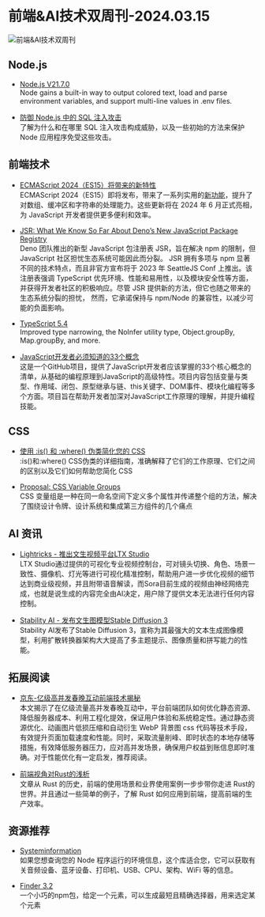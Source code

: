 # 前端&AI技术双周刊-2024.03.15

![前端&AI技术双周刊](https://gips3.baidu.com/it/u=4287497496,1596818752&fm=3028&app=3028&f=JPEG&fmt=auto&q=100&size=f900_383)

## Node.js
- [Node.js V21.7.0](https://nodejs.org/en/blog/release/v21.7.0)
<br>Node gains a built-in way to output colored text, load and parse environment variables, and support multi-line values in .env files.

- [防御 Node.js 中的 SQL 注入攻击](https://snyk.io/blog/preventing-sql-injection-attacks-node-js)
<br>了解为什么和在哪里 SQL 注入攻击构成威胁，以及一些初始的方法来保护 Node 应用程序免受这些攻击。

## 前端技术
- [ECMAScript 2024（ES15）将带来的新特性](https://www.51cto.com/article/781433.html)
<br>ECMAScript 2024（ES15）即将发布，带来了一系列实用的[新功能](https://github.com/tc39/ecma262/pull/3282)，提升了对数组、缓冲区和字符串的处理能力。这些更新将在 2024 年 6 月正式亮相，为 JavaScript 开发者提供更多便利和效率。

- [JSR: What We Know So Far About Deno’s New JavaScript Package Registry](https://socket.dev/blog/jsr-new-javascript-package-registry)
<br>Deno 团队推出的新型 JavaScript 包注册表 JSR，旨在解决 npm 的限制，但 JavaScript 社区担忧生态系统可能因此而分裂。 JSR 拥有多项与 npm 显著不同的技术特点，而且非官方宣布将于 2023 年 SeattleJS Conf 上推出。该注册表强调 TypeScript 优先环境、性能和易用性，以及模块安全性等方面，并获得开发者社区的积极响应。尽管 JSR 提供新的方法，但它也随之带来的生态系统分裂的担忧， 然而，它承诺保持与 npm/Node 的兼容性，以减少可能的负面影响。

- [TypeScript 5.4](https://devblogs.microsoft.com/typescript/announcing-typescript-5-4/)
<br>Improved type narrowing, the NoInfer utility type, Object.groupBy, Map.groupBy, and more.

- [JavaScript开发者必须知道的33个概念](https://github.com/leonardomso/33-js-concepts#-table-of-contents)
<br>这是一个GitHub项目，提供了JavaScript开发者应该掌握的33个核心概念的清单，从基础的编程原理到JavaScript的高级特性。项目内容包括变量与类型、作用域、闭包、原型继承与链、this关键字、DOM事件、模块化编程等多个方面。项目旨在帮助开发者加深对JavaScript工作原理的理解，并提升编程技能。

## CSS
- [使用 :is() 和 :where() 伪类简化您的 CSS](https://www.youtube.com/watch?v=NnaBX6SypR8)
<br>:is()和:where() CSS伪类的详细指南，准确解释了它们的工作原理、它们之间的区别以及它们如何帮助您简化 CSS

- [Proposal: CSS Variable Groups](https://lea.verou.me/docs/var-groups/?utm_source=CSS-Weekly&utm_campaign=Issue-581&utm_medium=web)
<br>CSS 变量组是一种在同一命名空间下定义多个属性并传递整个组的方法，解决了围绕设计令牌、设计系统和集成第三方组件的几个痛点

## AI 资讯
- [Lightricks - 推出文生视频平台LTX Studio](https://mp.weixin.qq.com/s/x3mul2goPGPA0YhXLPkNvA)
<br>LTX Studio通过提供的可视化专业视频控制台，可对镜头切换、角色、场景一致性、摄像机、灯光等进行可视化精准控制，帮助用户进一步优化视频的细节达到商业级视频，并且附带语音解读，而Sora目前生成的视频由神经网络完成，也就是说生成的内容完全由AI决定，用户除了提供文本无法进行任何内容控制。

- [Stability AI - 发布文生图模型Stable Diffusion 3](https://stability.ai/news/stable-diffusion-3)
<br>Stability AI发布了Stable Diffusion 3，宣称为其最强大的文本生成图像模型，利用扩散转换器架构大大提高了多主题提示、图像质量和拼写能力的性能。

## 拓展阅读
- [京东-亿级高并发春晚互动前端技术揭秘](https://developer.jdcloud.com/article/3639)
<br>本文揭示了在亿级流量高并发春晚互动中，平台前端团队如何优化静态资源、降低服务器成本、利用工程化提效，保证用户体验和系统稳定性。通过静态资源优化、动画图片低损压缩和自动衍生 WebP 背景图 css 代码等技术手段，有效提升页面加载速度和性能。同时，采取流量削峰、即时状态的本地存储等措施，有效降低服务器压力，应对高并发场景，确保用户权益到账信息即时准确。对于性能优化有一定启发，推荐阅读。

- [前端视角对Rust的浅析](https://www.51cto.com/article/782330.html)
<br>文章从 Rust 的历史，前端的使用场景和业界使用案例一步步带你走进 Rust的世界。并且通过一些简单的例子，了解 Rust 如何应用到前端，提高前端的生产效率。

## 资源推荐
- [Systeminformation](https://github.com/sebhildebrandt/systeminformation)
<br>如果您想查询您的 Node 程序运行的环境信息，这个库适合您，它可以获取有关音频设备、蓝牙设备、打印机、USB、CPU、架构、WiFi 等的信息。

- [Finder 3.2](https://github.com/antonmedv/finder)
<br>一个小巧的npm包，给定一个元素，可以生成最短且精确选择器，用来选定某个元素

